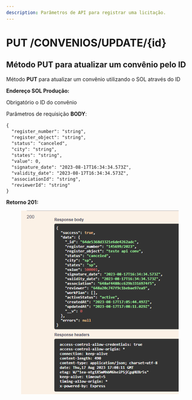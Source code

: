 ```yaml
---
description: Parâmetros de API para registrar uma licitação.
---
```


# PUT /CONVENIOS/UPDATE/{id}

## Método PUT para atualizar um convênio pelo ID

Método **PUT** para atualizar um convênio utilizando o SOL através do ID

**Endereço SOL Produção:**&#x20;

Obrigatório o ID do convênio

Parâmetros de requisição **BODY**:

```
{
  "register_number": "string",
  "register_object": "string",
  "status": "canceled",
  "city": "string",
  "states": "string",
  "value": 0,
  "signature_date": "2023-08-17T16:34:34.573Z",
  "validity_date": "2023-08-17T16:34:34.573Z",
  "associationId": "string",
  "reviewerId": "string"
}
```

**Retorno 201:**

<figure><img src="../../.gitbook/assets/Screenshot_9 (1) (1) (1).png" alt=""><figcaption></figcaption></figure>

